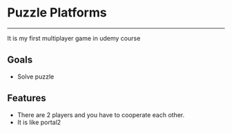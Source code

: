 # Puzzle Platforms

---

It is my first multiplayer game in udemy course

## Goals

- Solve puzzle

## Features

* There are 2 players  and you have to cooperate each other.
* It is like portal2

